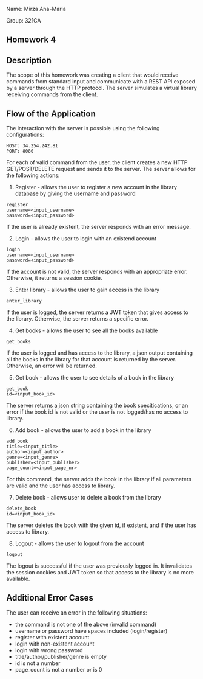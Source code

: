 Name: Mirza Ana-Maria

Group: 321CA

## Homework 4

## Description
The scope of this homework was creating a client that would receive commands
from standard input and communicate with a REST API exposed by a server through
the HTTP protocol. The server simulates a virtual library receiving commands 
from the client.

## Flow of the Application
The interaction with the server is possible using the following configurations:

```
HOST: 34.254.242.81
PORT: 8080
```

For each of valid command from the user, the client creates a new HTTP 
GET/POST/DELETE request and sends it to the server.
The server allows for the following actions:

1. Register - allows the user to register a new account in the library database
by giving the username and password

```
register
username=<input_username>
password=<input_password>
```

If the user is already existent, the server responds with an error message.

2. Login - allows the user to login with an existend account

```
login
username=<input_username>
password=<input_password>
```

If the account is not valid, the server responds with an appropriate error. Otherwise, it returns a session cookie.

3. Enter library - allows the user to gain access in the library

```
enter_library
```

If the user is logged, the server returns a JWT token that gives access to the
library. Otherwise, the server returns a specific error.

4. Get books - allows the user to see all the books available

```
get_books
```

If the user is logged and has access to the library, a json output containing
all the books in the library for that account is returned by the server.
Otherwise, an error will be returned.

5. Get book - allows the user to see details of a book in the library

```
get_book
id=<input_book_id>
```

The server returns a json string containing the book specitications, or an error
if the book id is not valid or the user is not logged/has no access to library.

6. Add book - allows the user to add a book in the library

```
add_book
title=<input_title>
author=<input_author>
genre=<input_genre>
publisher=<input_publisher>
page_count=<input_page_nr>
```

For this command, the server adds the book in the library if all parameters are
valid and the user has access to library.

7. Delete book - allows user to delete a book from the library

```
delete_book
id=<input_book_id>
```

The server deletes the book with the given id, if existent, and if the user has access to library.

8. Logout - allows the user to logout from the account

```
logout
```

The logout is successful if the user was previously logged in. It invalidates
the session cookies and JWT token so that access to the library is no more
available.

## Additional Error Cases
The user can receive an error in the following situations:

* the command is not one of the above (invalid command)
* username or password have spaces included (login/register)
* register with existent account
* login with non-existent account
* login with wrong password
* title/author/publisher/genre is empty
* id is not a number
* page_count is not a number or is 0
